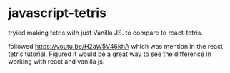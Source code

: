 # javascript-tetris
tryied making tetris with just Vanilla JS. to compare to react-tetris. 


followed https://youtu.be/H2aW5V46khA which was mention in the react tetris tutorial. Figured it would be a great way to see the difference
in working with react and vanilla js. 
